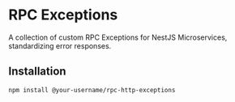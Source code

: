 # RPC Exceptions

A collection of custom RPC Exceptions for NestJS Microservices, standardizing error responses.

## Installation

```bash
npm install @your-username/rpc-http-exceptions
```